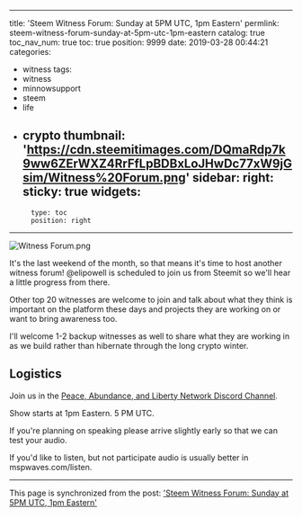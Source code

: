 
---
title: 'Steem Witness Forum: Sunday at 5PM UTC, 1pm Eastern'
permlink: steem-witness-forum-sunday-at-5pm-utc-1pm-eastern
catalog: true
toc_nav_num: true
toc: true
position: 9999
date: 2019-03-28 00:44:21
categories:
- witness
tags:
- witness
- minnowsupport
- steem
- life
- crypto
thumbnail: 'https://cdn.steemitimages.com/DQmaRdp7k9ww6ZErWXZ4RrFfLpBDBxLoJHwDc77xW9jGsim/Witness%20Forum.png'
sidebar:
    right:
        sticky: true
widgets:
    -
        type: toc
        position: right
---


![Witness Forum.png](https://cdn.steemitimages.com/DQmaRdp7k9ww6ZErWXZ4RrFfLpBDBxLoJHwDc77xW9jGsim/Witness%20Forum.png)

It's the last weekend of the month, so that means it's time to host another witness forum!  @elipowell is scheduled to join us from Steemit so we'll hear a little progress from there.

Other top 20 witnesses are welcome to join and talk about what they think is important on the platform these days and projects they are working on or want to bring awareness too.

I'll welcome 1-2 backup witnesses as well to share what they are working in as we build rather than hibernate through the long crypto winter.

## Logistics

Join us in the [Peace, Abundance, and Liberty Network Discord Channel](https://minnowpond.org).

Show starts at 1pm Eastern.  5 PM UTC.

If you're planning on speaking please arrive slightly early so that we can test your audio.  

If you'd like to listen, but not participate audio is usually better in mspwaves.com/listen.

- - -

This page is synchronized from the post: ['Steem Witness Forum: Sunday at 5PM UTC, 1pm Eastern'](https://steemit.com/@aggroed/steem-witness-forum-sunday-at-5pm-utc-1pm-eastern)

